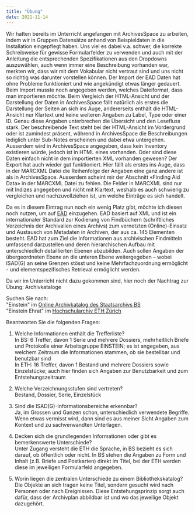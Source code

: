 ```yaml
---
title: "Übung"
date: 2021-11-14
---
```


Wir hatten bereits im Unterricht angefangen mit ArchivesSpace zu arbeiten, indem wir in Gruppen Datensätze anhand von Beispieldaten in die Installation eingepflegt haben. Uns viel es dabei v.a. schwer, die korrekte Schreibweise für gewisse Formularfelder zu verwenden und auch mit der Anleitung die entsprechenden Spezifikationen aus den Dropdowns auszuwählen, auch wenn immer eine Beschreibung vorhanden war, merkten wir, dass wir mit dem Vokabular nicht vertraut sind und uns nicht so richtig was darunter vorstellen können.
Der Import der EAD Daten hat ohne Probleme funktioniert und wie angekündigt etwas länger gedauert. Beim Import musste noch angegeben werden, welches Dateiformat, dass man importieren möchte. Beim Vergleich der HTML-Ansicht und der Darstellung der Daten in ArchivesSpace fällt natürlich als erstes die Darstellung der Seiten an sich ins Auge, andererseits enthält die HTML-Ansicht nur Klartext und keine weiteren Angaben zu Label, Type oder einer ID. Genau diese Angaben unterbrechen die Übersicht und den Lesefluss stark. Der beschreibende Text steht bei der HTML-Ansicht im Vordergrund oder ist zumindest präsent, während in ArchivesSpace die Beschreibungen lediglich unter Sub-Notes erscheinen und dabei etwa untergehen. Ausserdem wird in ArchivesSpace angegeben, dass kein Inventory existieren würde, jedoch ist in HTML eines vorhanden. Oder sind diese Daten einfach nicht in dem importierten XML vorhanden gewesen?
Der Export hat auch wieder gut funktioniert. Hier fällt als erstes ins Auge, dass in der MARCXML Datei die Reihenfolge der Angaben eine ganz andere ist als in ArchivesSpace. Ausserdem scheint mir der Abschnitt «Finding Aid Data» in der MARCXML Datei zu fehlen. Die Felder in MARCXML sind nur mit Indizes angegeben und nicht mit Klartext, weshalb es auch schwierig zu vergleichen und nachzuvollziehen ist, um welche Einträge es sich handelt.

Da es in diesem Eintrag nun noch ein wenig Platz gibt, möchte ich diesen noch nutzen, um auf [EAD](https://wiki.dnb.de/display/DINIAGKIM/KIM+WS+2014?preview=/90410326/92570339/20140414_KIMWS_EAD.pdf) einzugehen. EAD basiert auf XML und ist ein internationaler Standard zur Kodierung von Findbüchern (schriftliches Verzeichnis der Archivalien eines Archivs) zum vernetzten (Online)-Einsatz und Austausch von Metadaten in Archiven, der aus ca. 145 Elementen besteht. EAD hat zum Ziel die Informationen aus archivischen Findmitteln umfassend darzustellen und deren hierarchischen Aufbau mit unterschiedlich detaillierten Ebenen abzubilden. Auch sollen Angaben der übergeordneten Ebene an die unteren Ebene weitergegeben – wobei ISAD(G) an seine Grenzen stösst und keine Mehrfachzuordnung ermöglicht - und elementspezifisches Retrieval ermöglicht werden.

Da wir im Unterricht nicht dazu gekommen sind, hier noch der Nachtrag zur Übung: Archivkataloge

Suchen Sie nach:  
        "Einstein" im [Online Archivkatalog des Staatsarchivs BS](https://query.staatsarchiv.bs.ch/query/suchinfo.aspx)   
        "Einstein Ehrat" im [Hochschularchiv ETH Zürich](http://archivdatenbank-online.ethz.ch/)

Beantworten Sie die folgenden Fragen:

1. Welche Informationen enthält die Trefferliste?   
In BS: 6 Treffer, davon 1 Serie und mehrere Dossiers, mehrheitlich Briefe und Protokolle einer Arbeitsgruppe EINSTEIN; es ist angegeben, aus welchem Zeitraum die Informationen stammen, ob sie bestellbar und benutzbar sind  
In ETH: 16 Treffer, davon 1 Bestand und mehrere Dossiers sowie Einzelstücke; auch hier finden sich Angaben zur Benutzbarkeit und zum Entstehungszeitraum  
        
2. Welche Verzeichnungsstufen sind vertreten?   
Bestand, Dossier, Serie, Einzelstück  

3. Sind die ISAD(G)-Informationsbereiche erkennbar?   
Ja, im Grossen und Ganzen schon, unterschiedlich verwendete Begriffe. Wenn etwas vermisst wird, dann sind es aus meiner Sicht Angaben zum Kontext und zu sachverwandten Unterlagen.

4. Decken sich die grundlegenden Informationen oder gibt es bemerkenswerte Unterschiede?     
Unter Zugang versteht die ETH die Sprache, in BS bezieht es sich darauf, ob öffentlich oder nicht. In BS stehen die Angaben zu Form und Inhalt (z.B. Briefe und Postkarten) direkt im Titel, bei der ETH werden diese im jeweiligen Formularfeld angegeben.

5. Worin liegen die zentralen Unterschiede zu einem Bibliothekskatalog?   
Die Objekte an sich tragen keine Titel, sondern gesucht wird nach Personen oder nach Ereignissen. Diese Entstehungsprinzip sorgt auch dafür, dass der Archivplan abbildbar ist und wo das jeweilige Objekt dazugehört.

